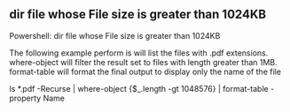 dir file whose File size is greater than 1024KB
---

Powershell: dir file whose File size is greater than 1024KB

The following example perform is will list the files with .pdf extensions. where-object will filter the result set to files with length greater than 1MB. format-table will format the final output to display only the name of the file

ls *.pdf -Recurse | where-object {$_.length -gt 1048576} | format-table -property Name

